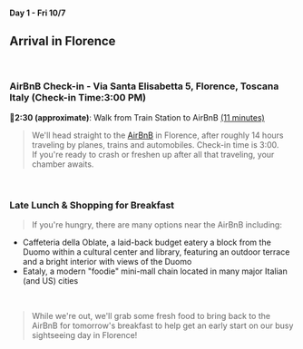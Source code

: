 #### Day 1 - Fri 10/7 
## Arrival in Florence
<br>

### AirBnB Check-in - Via Santa Elisabetta 5, Florence, Toscana Italy (Check-in Time:3:00 PM)

🚶**2:30 (approximate)**: Walk from Train Station to AirBnB [(11 minutes)](https://goo.gl/maps/pCivNQbnYBPQdVzu5)

> We'll head straight to the [AirBnB](https://www.airbnb.com/rooms/4623533?source_impression_id=p3_1662931598_8UVrLLOCV2J5awOL) in Florence, after roughly 14 hours traveling by planes, trains and automobiles. Check-in time is 3:00. <br>
> If you're ready to crash or freshen up after all that traveling, your chamber awaits. 

<br>

### Late Lunch & Shopping for Breakfast

> If you're hungry, there are many options near the AirBnB including: <br>

- Caffeteria della Oblate, a laid-back budget eatery a block from the Duomo within a cultural center and library, featuring an outdoor terrace and a bright interior with views of the Duomo
- Eataly, a modern "foodie" mini-mall chain located in many major Italian (and US) cities

<br>

> While we're out, we'll grab some fresh food to bring back to the AirBnB for tomorrow's breakfast to help get an early start on our busy sightseeing day in Florence!